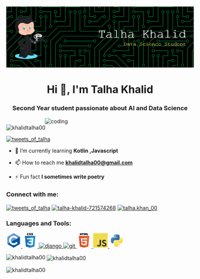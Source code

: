 ![Header](./github-header-image.png)

<h1 align="center">Hi 👋, I'm Talha Khalid</h1>
<h3 align="center">Second Year student passionate about AI and Data Science</h3>
<img align ="right" alt ="coding" width="400" src="https://cdn.dribbble.com/users/1162077/screenshots/3848914/programmer.gif">

<p align="left"> <img src="https://komarev.com/ghpvc/?username=khalidtalha00&label=Profile%20views&color=0e75b6&style=flat" alt="khalidtalha00" /> </p>

<p align="left"> <a href="https://twitter.com/tweets_of_talha" target="blank"><img src="https://img.shields.io/twitter/follow/tweets_of_talha?logo=twitter&style=for-the-badge" alt="tweets_of_talha" /></a> </p>

- 🌱 I’m currently learning **Kotlin ,Javascript**

- 📫 How to reach me **khalidtalha00@gmail.com**

- ⚡ Fun fact **I sometimes write poetry**

<h3 align="left">Connect with me:</h3>
<p align="left">
<a href="https://twitter.com/tweets_of_talha" target="blank"><img align="center" src="https://raw.githubusercontent.com/rahuldkjain/github-profile-readme-generator/master/src/images/icons/Social/twitter.svg" alt="tweets_of_talha" height="30" width="40" /></a>
<a href="https://linkedin.com/in/talha-khalid-721574268" target="blank"><img align="center" src="https://raw.githubusercontent.com/rahuldkjain/github-profile-readme-generator/master/src/images/icons/Social/linked-in-alt.svg" alt="talha-khalid-721574268" height="30" width="40" /></a>
<a href="https://instagram.com/talha.khan_00" target="blank"><img align="center" src="https://raw.githubusercontent.com/rahuldkjain/github-profile-readme-generator/master/src/images/icons/Social/instagram.svg" alt="talha.khan_00" height="30" width="40" /></a>
<!-- <a href="https://www.hackerrank.com/khalidtalha00" target="blank"><img align="center" src="https://raw.githubusercontent.com/rahuldkjain/github-profile-readme-generator/master/src/images/icons/Social/hackerrank.svg" alt="khalidtalha00" height="30" width="40" /></a> -->
</p>

<h3 align="left">Languages and Tools:</h3>
<p align="left"> <a href="https://www.cprogramming.com/" target="_blank" rel="noreferrer"> <img src="https://raw.githubusercontent.com/devicons/devicon/master/icons/c/c-original.svg" alt="c" width="40" height="40"/> </a> <a href="https://www.w3schools.com/css/" target="_blank" rel="noreferrer"> <img src="https://raw.githubusercontent.com/devicons/devicon/master/icons/css3/css3-original-wordmark.svg" alt="css3" width="40" height="40"/> </a> <a href="https://www.djangoproject.com/" target="_blank" rel="noreferrer"> <img src="https://cdn.worldvectorlogo.com/logos/django.svg" alt="django" width="40" height="40"/> </a> <a href="https://git-scm.com/" target="_blank" rel="noreferrer"> <img src="https://www.vectorlogo.zone/logos/git-scm/git-scm-icon.svg" alt="git" width="40" height="40"/> </a> <a href="https://www.w3.org/html/" target="_blank" rel="noreferrer"> <img src="https://raw.githubusercontent.com/devicons/devicon/master/icons/html5/html5-original-wordmark.svg" alt="html5" width="40" height="40"/> </a> <a href="https://developer.mozilla.org/en-US/docs/Web/JavaScript" target="_blank" rel="noreferrer"> <img src="https://raw.githubusercontent.com/devicons/devicon/master/icons/javascript/javascript-original.svg" alt="javascript" width="40" height="40"/> </a> <a href="https://www.python.org" target="_blank" rel="noreferrer"> <img src="https://raw.githubusercontent.com/devicons/devicon/master/icons/python/python-original.svg" alt="python" width="40" height="40"/> </a> </p>

<p><img align="left" src="https://github-readme-stats.vercel.app/api/top-langs?username=khalidtalha00&show_icons=true&locale=en&layout=compact" alt="khalidtalha00" /></p>

<p>&nbsp;<img align="center" src="https://github-readme-stats.vercel.app/api?username=khalidtalha00&show_icons=true&locale=en" alt="khalidtalha00" /></p>

<p><img align="center" src="https://github-readme-streak-stats.herokuapp.com/?user=khalidtalha00&" alt="khalidtalha00" /></p>
